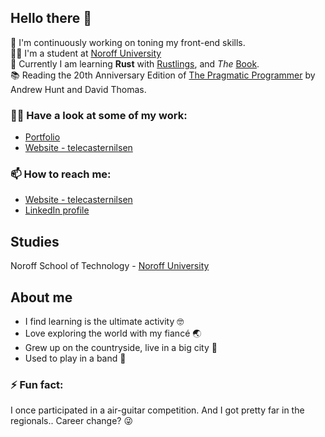 ## Hello there 👋

🔭 I'm continuously working on toning my front-end skills.<br/>
👨‍🎓 I'm a student at [Noroff University](#studies)<br/>
🌱 Currently I am learning **Rust** with [Rustlings](https://github.com/rust-lang/rustlings), and _The_ [Book](https://doc.rust-lang.org/stable/book/).<br/>
📚 Reading the 20th Anniversary Edition of [The Pragmatic Programmer](https://www.goodreads.com/book/show/45280024-the-pragmatic-programmer) by Andrew Hunt and David Thomas.

### 👨‍💻 Have a look at some of my work:

- [Portfolio](https://tcn-portfolio.netlify.app/)
- [Website - telecasternilsen](https://telecasternilsen.netlify.app/)

### 📫 How to reach me:

- [Website - telecasternilsen](https://telecasternilsen.netlify.app/)
- [LinkedIn profile](https://www.linkedin.com/in/tele-caster-nilsen-7002b9249/)

## Studies

Noroff School of Technology - [Noroff University](https://www.noroff.no/en/studies/vocational-school/front-end-development)

## About me

- I find learning is the ultimate activity 🤓
- Love exploring the world with my fiancé 🌏
- Grew up on the countryside, live in a big city 🌆
- Used to play in a band 🎸

### ⚡ Fun fact:

I once participated in a air-guitar competition. And I got pretty far in the regionals.. Career change? 😜
